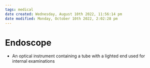 ```yaml
---
tags: medical
date created: Wednesday, August 10th 2022, 11:56:14 pm
date modified: Monday, October 10th 2022, 2:02:28 pm
---
```


# Endoscope
- An optical instrument containing a tube with a lighted end used for internal examinations

